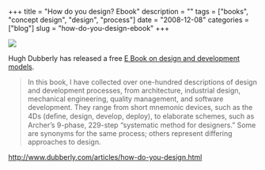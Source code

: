 +++
title = "How do you design? Ebook"
description = ""
tags = ["books", "concept design", "design", "process"]
date = "2008-12-08"
categories = ["blog"]
slug = "how-do-you-design-ebook"
+++



  <div class="notebook-screenshot"><a href="http://www.dubberly.com/articles/how-do-you-design.html"><img src="/media/notebook/how-do-you-design-book.jpg" class="notebook-image" /></a></div><p>Hugh Dubberly has released a free <a href="http://www.dubberly.com/articles/how-do-you-design.html">E Book on design and development models</a>.</p>
<blockquote><p>In this book, I have collected over one-hundred descriptions of design and development processes, from architecture, industrial design, mechanical engineering, quality management, and software development. They range from short mnemonic devices, such as the 4Ds (deﬁne, design, develop, deploy), to elaborate schemes, such as Archer’s 9-phase, 229-step “systematic method for designers.” Some are synonyms for the same process; others represent differing approaches to design.</p></blockquote>
    
  <a href="http://www.dubberly.com/articles/how-do-you-design.html">http://www.dubberly.com/articles/how-do-you-design.html</a>
